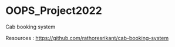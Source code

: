 # OOPS_Project2022
Cab booking system


Resources : https://github.com/rathoresrikant/cab-booking-system  
